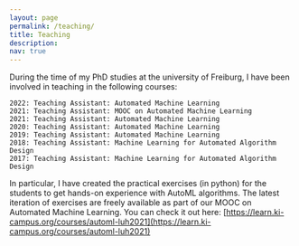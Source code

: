 ```yaml
---
layout: page
permalink: /teaching/
title: Teaching
description: 
nav: true
---
```


During the time of my PhD studies at the university of Freiburg, I have been involved in teaching in the following courses:

    2022: Teaching Assistant: Automated Machine Learning
    2021: Teaching Assistant: MOOC on Automated Machine Learning
    2021: Teaching Assistant: Automated Machine Learning
    2020: Teaching Assistant: Automated Machine Learning
    2019: Teaching Assistant: Automated Machine Learning
    2018: Teaching Assistant: Machine Learning for Automated Algorithm Design
    2017: Teaching Assistant: Machine Learning for Automated Algorithm Design

In particular, I have created the practical exercises (in python) for the students to get hands-on experience with AutoML algorithms.
The latest iteration of exercises are freely available as part of our MOOC on Automated Machine Learning.
You can check it out here: [https://learn.ki-campus.org/courses/automl-luh2021](https://learn.ki-campus.org/courses/automl-luh2021)
